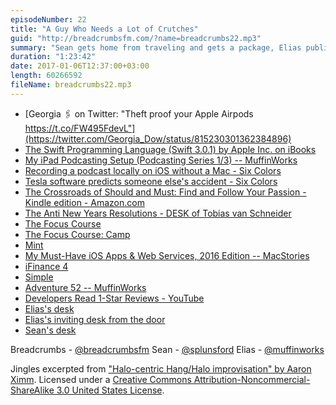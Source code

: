 ```yaml
---
episodeNumber: 22
title: "A Guy Who Needs a Lot of Crutches"
guid: "http://breadcrumbsfm.com/?name=breadcrumbs22.mp3"
summary: "Sean gets home from traveling and gets a package, Elias publishes a thing, and they talk about New Year's resolutions – as a concept, and some of their own hopes and ambitions going into the new year."
duration: "1:23:42"
date: 2017-01-06T12:37:00+03:00
length: 60266592
fileName: breadcrumbs22.mp3
---
```


- [Georgia 🖇 on Twitter: "Theft proof your Apple Airpods https://t.co/FW495FdevL"](https://twitter.com/Georgia_Dow/status/815230301362384896)
- [The Swift Programming Language (Swift 3.0.1) by Apple Inc. on iBooks](https://itun.es/us/jEUH0.l)
- [ My iPad Podcasting Setup (Podcasting Series 1/3) -- MuffinWorks](http://www.muffin.works/blog/2016/12/31/my-ipad-podcasting-setup/)
- [ Recording a podcast locally on iOS without a Mac - Six Colors](https://sixcolors.com/post/2016/12/recording-a-podcast-locally-on-ios-without-a-mac/)
- [ Tesla software predicts someone else's accident - Six Colors](https://sixcolors.com/link/2016/12/tesla-autopilot-predicts-someone-elses-accident/)
- [The Crossroads of Should and Must: Find and Follow Your Passion - Kindle edition - Amazon.com](http://www.amazon.com/dp/B00N2A6HMK/?tag=breadcrumbsfm-20)
- [ The Anti New Years Resolutions - DESK of Tobias van Schneider](http://www.vanschneider.com/the-anti-new-years-resolutions/?mc_cid=18c860902b&mc_eid=220a9b2e8b)
- [The Focus Course](https://thefocuscourse.com/)
- [The Focus Course: Camp](https://thefocuscourse.com/camp/)
- [Mint](https://www.mint.com/)
- [ My Must-Have iOS Apps & Web Services, 2016 Edition -- MacStories](https://www.macstories.net/roundups/my-must-have-ios-apps-web-services-2016-edition/)
- [iFinance 4](https://geo.itunes.apple.com/us/app/ifinance-4/id992363116)
- [Simple](https://www.simple.com/)
- [Adventure 52 -- MuffinWorks](http://www.muffin.works/blog/2017/01/02/adventure-52/)
- [Developers Read 1-Star Reviews - YouTube](https://youtu.be/w20yGi2Nqy4)
- [Elias's desk](http://d.pr/i/Ge0t)
- [Elias's inviting desk from the door](http://d.pr/i/syWY)
- [Sean's desk](http://d.pr/i/smN4)

Breadcrumbs - [@breadcrumbsfm](https://twitter.com/breadcrumbsfm) Sean - [@splunsford](https://twitter.com/splunsford) Elias - [@muffinworks](https://twitter.com/muffinworks)

Jingles excerpted from [ "Halo-centric Hang/Halo improvisation" by Aaron Ximm](http://freemusicarchive.org/music/aaron_ximm/handpans_and_the_hang/). Licensed under a [Creative Commons Attribution-Noncommercial-ShareAlike 3.0 United States License](http://creativecommons.org/licenses/by-nc-sa/3.0/us/).